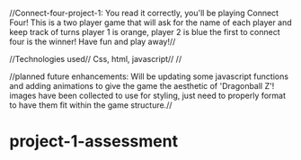 //Connect-four-project-1:
You read it correctly, you'll be playing Connect Four!
This is a two player game that will ask for the name of each player and keep track of turns
player 1 is orange, player 2 is blue
the first to connect four is the winner! Have fun and play away!//

//Technologies used// Css, html, javascript//
//

//planned future enhancements: Will be updating some javascript functions and adding animations to give the game the aesthetic of 'Dragonball Z'! images have been collected to use for styling, just need to properly format to have them fit within the game structure.//


# project-1-assessment
